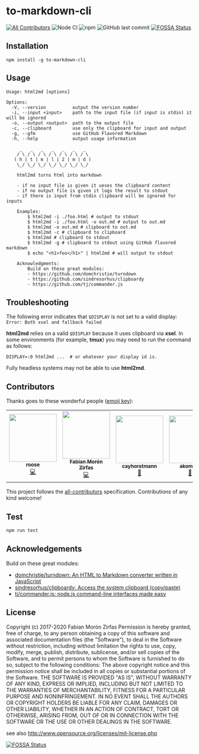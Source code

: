 # to-markdown-cli

[![All Contributors](https://img.shields.io/badge/all_contributors-3-orange.svg)](#contributors) ![Node CI](https://github.com/ff6347/to-markdown-cli/workflows/Node%20CI/badge.svg) ![npm](https://img.shields.io/npm/v/to-markdown-cli?color=green) ![GitHub last commit](https://img.shields.io/github/last-commit/ff6347/to-markdown-cli)
[![FOSSA Status](https://app.fossa.com/api/projects/git%2Bgithub.com%2Fff6347%2Fto-markdown-cli.svg?type=shield)](https://app.fossa.com/projects/git%2Bgithub.com%2Fff6347%2Fto-markdown-cli?ref=badge_shield)

## Installation

    npm install -g to-markdown-cli

## Usage

```plain
Usage: html2md [options]

Options:
  -V, --version          output the version number
  -i, --input <input>    path to the input file (if input is stdin) it will be ignored
  -o, --output <output>  path to the output file
  -c, --clipboard        use only the clipboard for input and output
  -g, --gfm              use GitHub Flavored Markdown
  -h, --help             output usage information

     _   _   _   _   _   _   _
    / \ / \ / \ / \ / \ / \ / \
   ( h | t | m | l | 2 | m | d )
    \_/ \_/ \_/ \_/ \_/ \_/ \_/

    html2md turns html into markdown

    - if no input file is given it ueses the clipboard content
    - if no output file is given it logs the result to stdout
    - if there is input from stdin clipboard will be ignored for inputs

    Examples:
        $ html2md -i ./foo.html # output to stdout
        $ html2md -i ./foo.html -o out.md # output to out.md
        $ html2md -o out.md # clipboard to out.md
        $ html2md -c # clipboard to clipboard
        $ html2md # clipboard to stdout
        $ html2md -g # clipboard to stdout using GitHub flavored markdown
        $ echo "<h1>foo</h1>" | html2md # will output to stdout

    Acknowledgments:
        Build on these great modules:
        - https://github.com/domchristie/turndown
        - https://github.com/sindresorhus/clipboardy
        - https://github.com/tj/commander.js
```

## Troubleshooting

The following error indicates that `$DISPLAY` is not set to a valid display: `Error: Both xsel and fallback failed`

**html2md** relies on a valid `$DISPLAY` because it uses clipboard via **xsel**.
In some environments (for example, **tmux**) you may need to run the command as follows:

```plain
DISPLAY=:0 html2md ...  # or whatever your display id is.
```

Fully headless systems may not be able to use **html2md**.

## Contributors

Thanks goes to these wonderful people ([emoji key](https://github.com/kentcdodds/all-contributors#emoji-key)):

<!-- ALL-CONTRIBUTORS-LIST:START - Do not remove or modify this section -->
<!-- prettier-ignore-start -->
<!-- markdownlint-disable -->
<table>
  <tr>
    <td align="center"><a href="http://roose.kz"><img src="https://avatars3.githubusercontent.com/u/277651?v=4?s=128" width="128px;" alt=""/><br /><sub><b>roose</b></sub></a><br /><a href="https://github.com/ff6347/to-markdown-cli/commits?author=roose" title="Code">💻</a></td>
    <td align="center"><a href="https://ff6347.me"><img src="https://avatars3.githubusercontent.com/u/315106?v=4?s=128" width="128px;" alt=""/><br /><sub><b>Fabian Morón Zirfas</b></sub></a><br /><a href="https://github.com/ff6347/to-markdown-cli/commits?author=ff6347" title="Code">💻</a></td>
    <td align="center"><a href="https://github.com/cayhorstmann"><img src="https://avatars0.githubusercontent.com/u/432187?v=4?s=128" width="128px;" alt=""/><br /><sub><b>cayhorstmann</b></sub></a><br /><a href="https://github.com/ff6347/to-markdown-cli/issues?q=author%3Acayhorstmann" title="Bug reports">🐛</a></td>
    <td align="center"><a href="https://github.com/akomakom"><img src="https://avatars.githubusercontent.com/u/12100822?v=4?s=128" width="128px;" alt=""/><br /><sub><b>akomakom</b></sub></a><br /><a href="https://github.com/ff6347/to-markdown-cli/commits?author=akomakom" title="Documentation">📖</a> <a href="https://github.com/ff6347/to-markdown-cli/issues?q=author%3Aakomakom" title="Bug reports">🐛</a></td>
  </tr>
</table>

<!-- markdownlint-restore -->
<!-- prettier-ignore-end -->

<!-- ALL-CONTRIBUTORS-LIST:END -->

This project follows the [all-contributors](https://github.com/kentcdodds/all-contributors) specification. Contributions of any kind welcome!

## Test

```bash
npm run test
```

## Acknowledgements

Build on these great modules:

- [domchristie/turndown: An HTML to Markdown converter written in JavaScript](https://github.com/domchristie/turndown)
- [sindresorhus/clipboardy: Access the system clipboard (copy/paste)](https://github.com/sindresorhus/clipboardy)
- [tj/commander.js: node.js command-line interfaces made easy](https://github.com/tj/commander.js)

## License

Copyright (c) 2017-2020 Fabian Morón Zirfas
Permission is hereby granted, free of charge, to any person obtaining a copy of this software and associated documentation files (the "Software"), to deal in the Software without restriction, including without limitation the rights to use, copy, modify, merge, publish, distribute, sublicense, and/or sell copies of the Software, and to permit persons to whom the Software is furnished to do so, subject to the following conditions:
The above copyright notice and this permission notice shall be included in all copies or substantial portions of the Software.
THE SOFTWARE IS PROVIDED "AS IS", WITHOUT WARRANTY OF ANY KIND, EXPRESS OR IMPLIED, INCLUDING BUT NOT LIMITED TO THE WARRANTIES OF MERCHANTABILITY, FITNESS FOR A PARTICULAR PURPOSE AND NONINFRINGEMENT. IN NO EVENT SHALL THE AUTHORS OR COPYRIGHT HOLDERS BE LIABLE FOR ANY CLAIM, DAMAGES OR OTHER LIABILITY, WHETHER IN AN ACTION OF CONTRACT, TORT OR OTHERWISE, ARISING FROM, OUT OF OR IN CONNECTION WITH THE SOFTWARE OR THE USE OR OTHER DEALINGS IN THE SOFTWARE.

see also http://www.opensource.org/licenses/mit-license.php

[![FOSSA Status](https://app.fossa.com/api/projects/git%2Bgithub.com%2Fff6347%2Fto-markdown-cli.svg?type=large)](https://app.fossa.com/projects/git%2Bgithub.com%2Fff6347%2Fto-markdown-cli?ref=badge_large)
